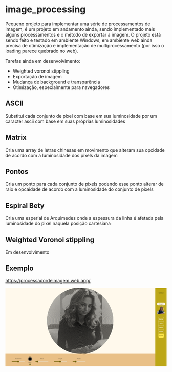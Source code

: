 # image_processing

Pequeno projeto para implementar uma série de processamentos de imagem, é um projeto em andamento ainda, sendo implementado mais alguns processamentos e o método de exportar a imagem.
O projeto está sendo feito e testado em ambiente Windows, em ambiente web ainda precisa de otimização e implementação de multiprocessamento (por isso o loading parece quebrado no web).

Tarefas ainda em desenvolvimento:

- Weighted voronoi stippling
- Exportação de imagem
- Mudança de background e transparência
- Otimização, especialmente para navegadores

## ASCII

Substitui cada conjunto de pixel com base em sua luminosidade por um caracter ascii com base em suas próprias luminosidades

## Matrix

Cria uma array de letras chinesas em movimento que alteram sua opcidade de acordo com a luminosidade dos pixels da imagem

## Pontos

Cria um ponto para cada conjunto de pixels podendo esse ponto alterar de raio e opcaidade de acordo com a luminosidade do conjunto de pixels

## Espiral Bety

Cria uma esperial de Arquimedes onde a espessura da linha é afetada pela luminosidade do pixel naquela posição cartesiana

## Weighted Voronoi stippling

Em desenvolvimento

## Exemplo

<https://processadordeimagem.web.app/>

![Tela de exemplo](processadordeimagem.png)
